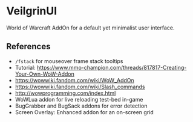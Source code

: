 # VeilgrinUI

World of Warcraft AddOn for a default yet minimalist user interface.

## References

- `/fstack` for mouseover frame stack tooltips
- Tutorial: https://www.mmo-champion.com/threads/817817-Creating-Your-Own-WoW-Addon
- https://wowwiki.fandom.com/wiki/WoW_AddOn
- https://wowwiki.fandom.com/wiki/Slash_commands
- http://wowprogramming.com/index.html
- WoWLua addon for live reloading test-bed in-game
- BugGrabber and BugSack addons for error detection
- Screen Overlay: Enhanced addon for an on-screen grid
